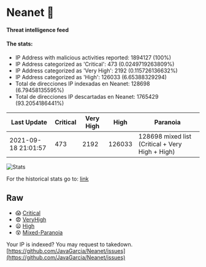 # Neanet :hocho:
#### Threat intelligence feed
#### The stats:

- IP Address with malicious activities reported: 1894127 (100%)
- IP Address categorized as 'Critical':  473 (0.0249719263809%)
- IP Address categorized as 'Very High':  2192 (0.115726136632%)
- IP Address categorized as 'High':  126033 (6.65388329294)
- Total de direcciones IP indexadas en Neanet:  128698 (6.79458135595%)
- Total de direcciones IP descartadas en Neanet:  1765429 (93.2054186441%)

| Last Update | Critical | Very High | High | Paranoia |
| --- | --- | --- | --- | --- |
| 2021-09-18 21:01:57 | 473 | 2192 | 126033 | 128698 mixed list (Critical + Very High + High)|

![Stats](https://docs.google.com/spreadsheets/d/e/2PACX-1vSnaNMIXVabIpDJjufMlzH7poXnshF3mgd8Is1g9ytUEzVsP5my4Trn8f-xkoLLQ38xpL3HtmUexLo6/pubchart?oid=501124687&format=image)

For the historical stats go to: [link](/stats.csv)
## Raw
- :scream: [Critical](https://raw.githubusercontent.com/JavaGarcia/Neanet/master/blacklists/neanet_critical.txt)
- :fearful: [VeryHigh](https://raw.githubusercontent.com/JavaGarcia/Neanet/master/blacklists/neanet_veryHigh.txtt)
- :frowning: [High](https://raw.githubusercontent.com/JavaGarcia/Neanet/master/blacklists/neanet_high.txt)
- :dizzy_face: [Mixed-Paranoia](https://raw.githubusercontent.com/JavaGarcia/Neanet/master/blacklists/neanet_all.txt)


Your IP is indexed? You may request to takedown. [https://github.com/JavaGarcia/Neanet/issues](https://github.com/JavaGarcia/Neanet/issues)



























































































































































































































































































































































































































































































































































































































































































































































































































































































































































































































































































































































































































































































































































































































































































































































































































































































































































































































































































































































































































































































































































































































































































































































































































































































































































































































































































































































































































































































































































































































































































































































































































































































































































































































































































































































































































































































































































































































































































































































































































































































































































































































































































































































































































































































































































































































































































































































































































































































































































































































































































































































































































































































































































































































































































































































































































































































































































































































































































































































































































































































































































































































































































































































































































































































































































































































































































































































































































































































































































































































































































































































































































































































































































































































































































































































































































































































































































































































































































































































































































































































































































































































































































































































































































































































































































































































































































































































































































































































































































































































































